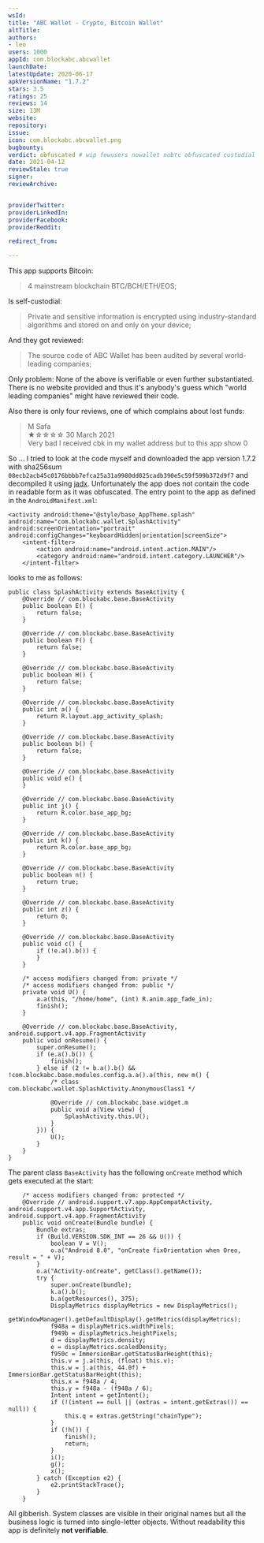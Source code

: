 ```yaml
---
wsId: 
title: "ABC Wallet - Crypto, Bitcoin Wallet"
altTitle: 
authors:
- leo
users: 1000
appId: com.blockabc.abcwallet
launchDate: 
latestUpdate: 2020-06-17
apkVersionName: "1.7.2"
stars: 3.5
ratings: 25
reviews: 14
size: 13M
website: 
repository: 
issue: 
icon: com.blockabc.abcwallet.png
bugbounty: 
verdict: obfuscated # wip fewusers nowallet nobtc obfuscated custodial nosource nonverifiable reproducible bounty defunct
date: 2021-04-12
reviewStale: true
signer: 
reviewArchive:


providerTwitter: 
providerLinkedIn: 
providerFacebook: 
providerReddit: 

redirect_from:

---
```



This app supports Bitcoin:

> 4 mainstream blockchain BTC/BCH/ETH/EOS;

Is self-custodial:

> Private and sensitive information is encrypted using industry-standard
  algorithms and stored on and only on your device;

And they got reviewed:

> The source code of ABC Wallet has been audited by several world-leading
  companies;

Only problem: None of the above is verifiable or even further substantiated.
There is no website provided and thus it's anybody's guess which "world leading
companies" might have reviewed their code.

Also there is only four reviews, one of which complains about lost funds:

> M Safa<br>
  ★☆☆☆☆ 30 March 2021<br>
  Very bad I received cbk in my wallet address but to this app show 0

So ... I tried to look at the code myself and downloaded the app version 1.7.2
with sha256sum `08ecb2acb45c0176bbbb7efca25a31a9980dd025cadb390e5c59f599b372d9f7`
and decompiled it using [jadx](https://github.com/skylot/jadx). Unfortunately
the app does not contain the code in readable form as it was obfuscated. The
entry point to the app as defined in the `AndroidManifest.xml`:

```
<activity android:theme="@style/base_AppTheme.splash" android:name="com.blockabc.wallet.SplashActivity" android:screenOrientation="portrait" android:configChanges="keyboardHidden|orientation|screenSize">
    <intent-filter>
        <action android:name="android.intent.action.MAIN"/>
        <category android:name="android.intent.category.LAUNCHER"/>
    </intent-filter>
```

looks to me as follows:

```
public class SplashActivity extends BaseActivity {
    @Override // com.blockabc.base.BaseActivity
    public boolean E() {
        return false;
    }

    @Override // com.blockabc.base.BaseActivity
    public boolean F() {
        return false;
    }

    @Override // com.blockabc.base.BaseActivity
    public boolean H() {
        return false;
    }

    @Override // com.blockabc.base.BaseActivity
    public int a() {
        return R.layout.app_activity_splash;
    }

    @Override // com.blockabc.base.BaseActivity
    public boolean b() {
        return false;
    }

    @Override // com.blockabc.base.BaseActivity
    public void e() {
    }

    @Override // com.blockabc.base.BaseActivity
    public int j() {
        return R.color.base_app_bg;
    }

    @Override // com.blockabc.base.BaseActivity
    public int k() {
        return R.color.base_app_bg;
    }

    @Override // com.blockabc.base.BaseActivity
    public boolean n() {
        return true;
    }

    @Override // com.blockabc.base.BaseActivity
    public int z() {
        return 0;
    }

    @Override // com.blockabc.base.BaseActivity
    public void c() {
        if (!e.a().b()) {
        }
    }

    /* access modifiers changed from: private */
    /* access modifiers changed from: public */
    private void U() {
        a.a(this, "/home/home", (int) R.anim.app_fade_in);
        finish();
    }

    @Override // com.blockabc.base.BaseActivity, android.support.v4.app.FragmentActivity
    public void onResume() {
        super.onResume();
        if (e.a().b()) {
            finish();
        } else if (2 != b.a().b() && !com.blockabc.base.modules.config.a.a().a(this, new m() {
            /* class com.blockabc.wallet.SplashActivity.AnonymousClass1 */

            @Override // com.blockabc.base.widget.m
            public void a(View view) {
                SplashActivity.this.U();
            }
        })) {
            U();
        }
    }
}
```

The parent class `BaseActivity` has the following `onCreate` method which gets
executed at the start:

```
    /* access modifiers changed from: protected */
    @Override // android.support.v7.app.AppCompatActivity, android.support.v4.app.SupportActivity, android.support.v4.app.FragmentActivity
    public void onCreate(Bundle bundle) {
        Bundle extras;
        if (Build.VERSION.SDK_INT == 26 && U()) {
            boolean V = V();
            o.a("Android 8.0", "onCreate fixOrientation when Oreo, result = " + V);
        }
        o.a("Activity-onCreate", getClass().getName());
        try {
            super.onCreate(bundle);
            k.a().b();
            b.a(getResources(), 375);
            DisplayMetrics displayMetrics = new DisplayMetrics();
            getWindowManager().getDefaultDisplay().getMetrics(displayMetrics);
            f948a = displayMetrics.widthPixels;
            f949b = displayMetrics.heightPixels;
            d = displayMetrics.density;
            e = displayMetrics.scaledDensity;
            f950c = ImmersionBar.getStatusBarHeight(this);
            this.v = j.a(this, (float) this.v);
            this.w = j.a(this, 44.0f) + ImmersionBar.getStatusBarHeight(this);
            this.x = f948a / 4;
            this.y = f948a - (f948a / 6);
            Intent intent = getIntent();
            if (!(intent == null || (extras = intent.getExtras()) == null)) {
                this.q = extras.getString("chainType");
            }
            if (!h()) {
                finish();
                return;
            }
            i();
            g();
            x();
        } catch (Exception e2) {
            e2.printStackTrace();
        }
    }
```

All gibberish. System classes are visible in their original names but all the
business logic is turned into single-letter objects. Without readability this
app is definitely **not verifiable**.

